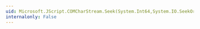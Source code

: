 ```yaml
---
uid: Microsoft.JScript.COMCharStream.Seek(System.Int64,System.IO.SeekOrigin)
internalonly: False
---
```

